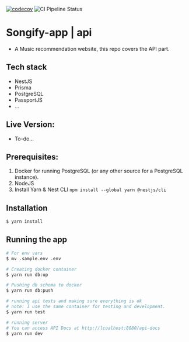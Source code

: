 [![codecov](https://codecov.io/gh/G0maa/songify-app/branch/master/graph/badge.svg?token=LULJAISO7Y)](https://codecov.io/gh/G0maa/songify-app)
![CI Pipeline Status](https://github.com/g0maa/songify-app/actions/workflows/ci.yml/badge.svg)

# Songify-app | api

- A Music recommendation website, this repo covers the API part.

## Tech stack

- NestJS
- Prisma
- PostgreSQL
- PassportJS
- ...

## Live Version:

- To-do...

## Prerequisites:

1. Docker for running PostgreSQL (or any other source for a PostgreSQL instance).
2. NodeJS
3. Install Yarn & Nest CLI `npm install --global yarn @nestjs/cli`

## Installation

```bash
$ yarn install
```

## Running the app

```bash
# For env vars
$ mv .sample.env .env

# Creating docker container
$ yarn run db:up

# Pushing db schema to docker
$ yarn run db:push

# running api tests and making sure everything is ok
# note: I use the same container for testing and development.
$ yarn run test

# running server
# You can access API Docs at http://lcoalhost:8080/api-docs
$ yarn run dev
```
